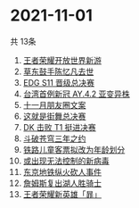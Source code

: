 # 2021-11-01
  共 13条

  <!-- BEGIN -->
  <!-- 最后更新时间:Mon Nov 01 2021 06:13:20 GMT+0000 (Coordinated Universal Time) -->
  1. [王者荣耀开放世界新游](https://www.zhihu.com/search?q=王者荣耀世界)
1. [草东鼓手陈忆凡去世](https://www.zhihu.com/search?q=草东没有派对)
1. [EDG S11 晋级总决赛](https://www.zhihu.com/search?q=edg)
1. [台湾首例新冠 AY.4.2 亚变异株](https://www.zhihu.com/search?q=台湾新冠)
1. [十一月朋友圈文案](https://www.zhihu.com/search?q=十一月)
1. [这就是街舞总决赛](https://www.zhihu.com/search?q=这就是街舞)
1. [DK 击败 T1 挺进决赛](https://www.zhihu.com/search?q=DK)
1. [斗破苍穹三年之约](https://www.zhihu.com/search?q=斗破苍穹特别篇3)
1. [铁路儿童客票拟改为年龄划分](https://www.zhihu.com/search?q=儿童客票)
1. [或出现无法控制的新病毒](https://www.zhihu.com/search?q=新病毒)
1. [东京地铁纵火砍人事件](https://www.zhihu.com/search?q=东京地铁)
1. [詹姆斯复出湖人胜骑士](https://www.zhihu.com/search?q=詹姆斯)
1. [王者荣耀新英雄「暃」](https://www.zhihu.com/search?q=暃)
  <!-- END -->
  